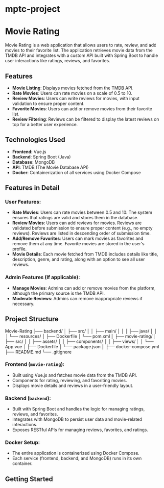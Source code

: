 ﻿# mptc-project

# Movie Rating

Movie Rating is a web application that allows users to rate, review, and add movies to their favorite list. The application retrieves movie data from the TMDB API and integrates with a custom API built with Spring Boot to handle user interactions like ratings, reviews, and favorites.

## Features

- **Movie Listing**: Displays movies fetched from the TMDB API.
- **Rate Movies**: Users can rate movies on a scale of 0.5 to 10.
- **Review Movies**: Users can write reviews for movies, with input validation to ensure proper content.
- **Favorite Movies**: Users can add or remove movies from their favorite list.
- **Review Filtering**: Reviews can be filtered to display the latest reviews on top for a better user experience.

## Technologies Used

- **Frontend**: Vue.js
- **Backend**: Spring Boot (Java)
- **Database**: MongoDB
- **API**: TMDB (The Movie Database API)
- **Docker**: Containerization of all services using Docker Compose

## Features in Detail

### User Features:
- **Rate Movies**: Users can rate movies between 0.5 and 10. The system ensures that ratings are valid and stores them in the database.
- **Review Movies**: Users can add reviews for movies. Reviews are validated before submission to ensure proper content (e.g., no empty reviews). Reviews are listed in descending order of submission time.
- **Add/Remove Favorites**: Users can mark movies as favorites and remove them at any time. Favorite movies are stored in the user's profile.
- **Movie Details**: Each movie fetched from TMDB includes details like title, description, genre, and rating, along with an option to see all user reviews.

### Admin Features (If applicable):
- **Manage Movies**: Admins can add or remove movies from the platform, although the primary source is the TMDB API.
- **Moderate Reviews**: Admins can remove inappropriate reviews if necessary.

## Project Structure
Movie-Rating
├── backend/
│ ├── src/
│ │ ├── main/
│ │ │ ├── java/
│ │ │ └── resources/
│ ├── Dockerfile
│ └── pom.xml
│
├── movie-rating/
│ ├── src/
│ │ ├── assets/
│ │ ├── components/
│ │ ├── views/
│ │ └── App.vue
│ ├── Dockerfile
│ └── package.json
│
├── docker-compose.yml
├── README.md
└── .gitignore
### Frontend (`movie-rating`):
- Built using Vue.js and fetches movie data from the TMDB API.
- Components for rating, reviewing, and favoriting movies.
- Displays movie details and reviews in a user-friendly layout.

### Backend (`backend`):
- Built with Spring Boot and handles the logic for managing ratings, reviews, and favorites.
- Integrates with MongoDB to persist user data and movie-related interactions.
- Exposes RESTful APIs for managing reviews, favorites, and ratings.

### Docker Setup:
- The entire application is containerized using Docker Compose.
- Each service (frontend, backend, and MongoDB) runs in its own container.

## Getting Started

   
